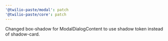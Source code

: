 ```yaml
---
'@twilio-paste/modal': patch
'@twilio-paste/core': patch
---
```


Changed box-shadow for ModalDialogContent to use shadow token instead of shadow-card.
